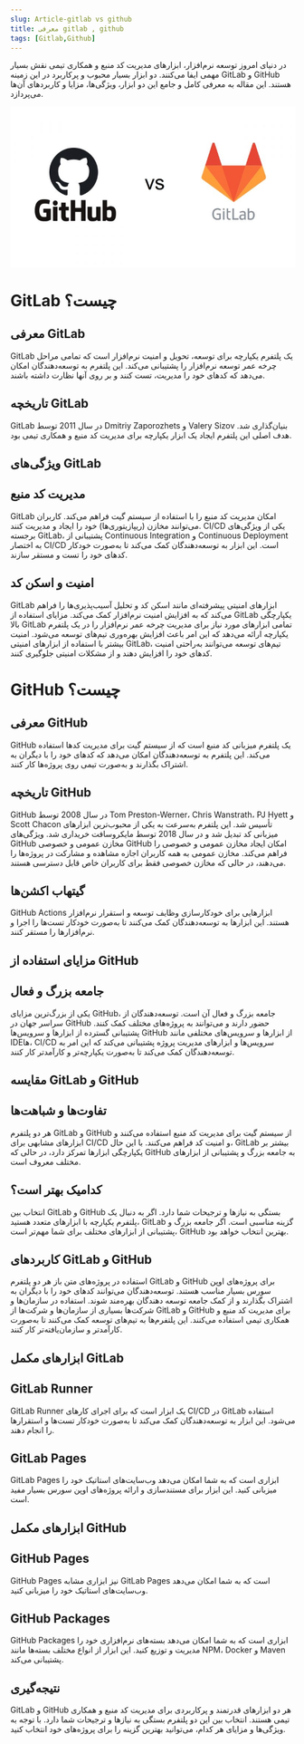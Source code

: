 ```yaml
---
slug: Article-gitlab vs github
title: معرفی gitlab , github
tags: [Gitlab,Github]
---
```

در دنیای امروز توسعه نرم‌افزار، ابزارهای مدیریت کد منبع و همکاری تیمی نقش بسیار مهمی ایفا می‌کنند. دو ابزار بسیار محبوب و پرکاربرد در این زمینه GitLab و GitHub هستند. این مقاله به معرفی کامل و جامع این دو ابزار، ویژگی‌ها، مزایا و کاربردهای آن‌ها می‌پردازد.

![New Release Banner](./gitlab,hub.jpg)
<!--truncate-->
# GitLab چیست؟
## معرفی GitLab
GitLab یک پلتفرم یکپارچه برای توسعه، تحویل و امنیت نرم‌افزار است که تمامی مراحل چرخه عمر توسعه نرم‌افزار را پشتیبانی می‌کند. این پلتفرم به توسعه‌دهندگان امکان می‌دهد که کدهای خود را مدیریت، تست کنند و بر روی آنها نظارت داشته باشند.
## تاریخچه GitLab
GitLab در سال 2011 توسط Dmitriy Zaporozhets و Valery Sizov بنیان‌گذاری شد. هدف اصلی این پلتفرم ایجاد یک ابزار یکپارچه برای مدیریت کد منبع و همکاری تیمی بود.
## ویژگی‌های GitLab
## مدیریت کد منبع
GitLab امکان مدیریت کد منبع را با استفاده از سیستم گیت فراهم می‌کند. کاربران می‌توانند مخازن (ریپازیتوری‌ها) خود را ایجاد و مدیریت کنند.
CI/CD
یکی از ویژگی‌های برجسته GitLab، پشتیبانی از Continuous Integration و Continuous Deployment به اختصار CI/CD است. این ابزار به توسعه‌دهندگان کمک می‌کند تا به‌صورت خودکار کدهای خود را تست و مستقر سازند.
## امنیت و اسکن کد
GitLab ابزارهای امنیتی پیشرفته‌ای مانند اسکن کد و تحلیل آسیب‌پذیری‌ها را فراهم می‌کند که به افزایش امنیت نرم‌افزار کمک می‌کند.
مزایای استفاده از GitLab
یکپارچگی بالا
GitLab تمامی ابزارهای مورد نیاز برای مدیریت چرخه عمر نرم‌افزار را در یک پلتفرم یکپارچه ارائه می‌دهد که این امر باعث افزایش بهره‌وری تیم‌های توسعه می‌شود.
امنیت بیشتر
با استفاده از ابزارهای امنیتی GitLab، تیم‌های توسعه می‌توانند به‌راحتی امنیت کدهای خود را افزایش دهند و از مشکلات امنیتی جلوگیری کنند.
# GitHub چیست؟
## معرفی GitHub

GitHub یک پلتفرم میزبانی کد منبع است که از سیستم گیت برای مدیریت کدها استفاده می‌کند. این پلتفرم به توسعه‌دهندگان امکان می‌دهد که کدهای خود را با دیگران به اشتراک بگذارند و به‌صورت تیمی روی پروژه‌ها کار کنند.
## تاریخچه GitHub

GitHub در سال 2008 توسط Tom Preston-Werner، Chris Wanstrath، PJ Hyett و Scott Chacon تأسیس شد. این پلتفرم به‌سرعت به یکی از محبوب‌ترین ابزارهای میزبانی کد تبدیل شد و در سال 2018 توسط مایکروسافت خریداری شد.
ویژگی‌های GitHub
مخازن عمومی و خصوصی
GitHub امکان ایجاد مخازن عمومی و خصوصی را فراهم می‌کند. مخازن عمومی به همه کاربران اجازه مشاهده و مشارکت در پروژه‌ها را می‌دهند، در حالی که مخازن خصوصی فقط برای کاربران خاص قابل دسترسی هستند.
## گیتهاب اکشن‌ها

GitHub Actions ابزارهایی برای خودکارسازی وظایف توسعه و استقرار نرم‌افزار هستند. این ابزارها به توسعه‌دهندگان کمک می‌کنند تا به‌صورت خودکار تست‌ها را اجرا و نرم‌افزارها را مستقر کنند.
## مزایای استفاده از GitHub
## جامعه بزرگ و فعال

یکی از بزرگ‌ترین مزایای GitHub، جامعه بزرگ و فعال آن است. توسعه‌دهندگان از سراسر جهان در GitHub حضور دارند و می‌توانند به پروژه‌های مختلف کمک کنند.
پشتیبانی گسترده از ابزارها و سرویس‌ها
GitHub از ابزارها و سرویس‌های مختلفی مانند IDE‌ها، CI/CD سرویس‌ها و ابزارهای مدیریت پروژه پشتیبانی می‌کند که این امر به توسعه‌دهندگان کمک می‌کند تا به‌صورت یکپارچه‌تر و کارآمدتر کار کنند.
## مقایسه GitLab و GitHub
## تفاوت‌ها و شباهت‌ها

هر دو پلتفرم GitLab و GitHub از سیستم گیت برای مدیریت کد منبع استفاده می‌کنند و ابزارهای مشابهی برای CI/CD و امنیت کد فراهم می‌کنند. با این حال، GitLab بیشتر بر یکپارچگی ابزارها تمرکز دارد، در حالی که GitHub به جامعه بزرگ و پشتیبانی از ابزارهای مختلف معروف است.
## کدامیک بهتر است؟

انتخاب بین GitLab و GitHub بستگی به نیازها و ترجیحات شما دارد. اگر به دنبال یک پلتفرم یکپارچه با ابزارهای متعدد هستید، GitLab گزینه مناسبی است. اگر جامعه بزرگ و پشتیبانی از ابزارهای مختلف برای شما مهم‌تر است، GitHub بهترین انتخاب خواهد بود.
## کاربردهای GitLab و GitHub

استفاده در پروژه‌های متن باز
هر دو پلتفرم GitLab و GitHub برای پروژه‌های اوپن سورس بسیار مناسب هستند. توسعه‌دهندگان می‌توانند کدهای خود را با دیگران به اشتراک بگذارند و از کمک جامعه توسعه دهندگان بهره‌مند شوند.
استفاده در سازمان‌ها و شرکت‌ها
بسیاری از سازمان‌ها و شرکت‌ها از GitLab و GitHub برای مدیریت کد منبع و همکاری تیمی استفاده می‌کنند. این پلتفرم‌ها به تیم‌های توسعه کمک می‌کنند تا به‌صورت کارآمدتر و سازمان‌یافته‌تر کار کنند.
## ابزارهای مکمل GitLab

## GitLab Runner
GitLab Runner یک ابزار است که برای اجرای کارهای CI/CD در GitLab استفاده می‌شود. این ابزار به توسعه‌دهندگان کمک می‌کند تا به‌صورت خودکار تست‌ها و استقرارها را انجام دهند.
## GitLab Pages

GitLab Pages ابزاری است که به شما امکان می‌دهد وب‌سایت‌های استاتیک خود را میزبانی کنید. این ابزار برای مستندسازی و ارائه پروژه‌های اوپن سورس بسیار مفید است.
## ابزارهای مکمل GitHub
## GitHub Pages

GitHub Pages نیز ابزاری مشابه GitLab Pages است که به شما امکان می‌دهد وب‌سایت‌های استاتیک خود را میزبانی کنید.
## GitHub Packages

GitHub Packages ابزاری است که به شما امکان می‌دهد بسته‌های نرم‌افزاری خود را مدیریت و توزیع کنید. این ابزار از انواع مختلف بسته‌ها مانند NPM، Docker و Maven پشتیبانی می‌کند.
## نتیجه‌گیری

GitLab و GitHub هر دو ابزارهای قدرتمند و پرکاربردی برای مدیریت کد منبع و همکاری تیمی هستند. انتخاب بین این دو پلتفرم بستگی به نیازها و ترجیحات شما دارد. با توجه به ویژگی‌ها و مزایای هر کدام، می‌توانید بهترین گزینه را برای پروژه‌های خود انتخاب کنید.
